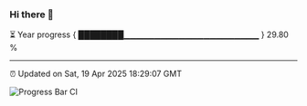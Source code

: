 ### Hi there 👋

⏳ Year progress { ████████▁▁▁▁▁▁▁▁▁▁▁▁▁▁▁▁▁▁▁▁▁▁ } 29.80 %

---

⏰ Updated on Sat, 19 Apr 2025 18:29:07 GMT

![Progress Bar CI](https://github.com/ZhaoGui/ZhaoGui/workflows/Progress%20Bar%20CI/badge.svg)
